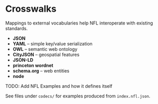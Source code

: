# Crosswalks

Mappings to external vocabularies help NFL interoperate with existing standards.
- **JSON** 
- **YAML** – simple key/value serialization
- **OWL** – semantic web ontology
- **CityJSON** – geospatial features
- **JSON-LD**
- **princeton wordnet**
- **schema.org** – web entities
- **node**

TODO: Add NFL Examples and how it defines itself

See files under `codecs/` for examples produced from `index.nfl.json`.
